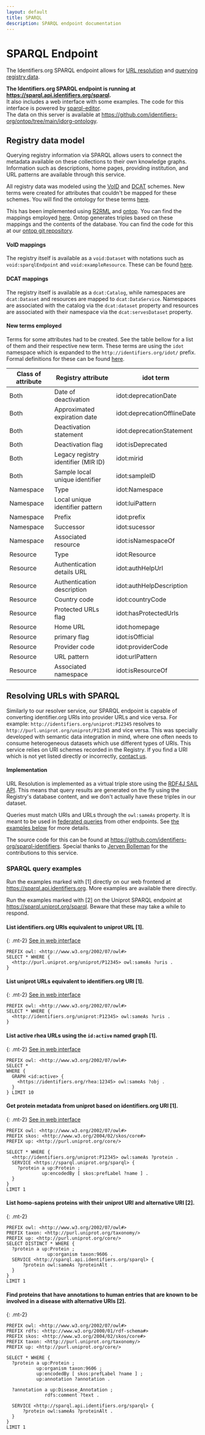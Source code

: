 ```yaml
---
layout: default
title: SPARQL
description: SPARQL endpoint documentation
---
```


# SPARQL Endpoint
The Identifiers.org SPARQL endpoint allows for [URL resolution](#resolving-urls-with-sparql) and [querying registry data](#registry-data-model).

<div class="infobox mb-1"> <i class="icon icon-common icon-info text-primary size-300 mr-2"></i>
    <p class="mb-0"> 
        <strong> 
            The Identifiers.org SPARQL endpoint is running at <a href="https://sparql.api.identifiers.org/sparql">https://sparql.api.identifiers.org/sparql</a>.
        </strong> <br/>
        It also includes a web interface with some examples. 
        The code for this interface is powered by <a href="https://www.npmjs.com/package/@sib-swiss/sparql-editor">sparql-editor</a>. <br/>
        The data on this server is available at <a href="https://github.com/identifiers-org/ontop/tree/main/idorg-ontology">https://github.com/identifiers-org/ontop/tree/main/idorg-ontology</a>.
    </p>
</div>



## Registry data model
Querying registry information via SPARQL allows users to connect the metadata available on these collections to their own knowledge graphs. Information such as descriptions, home pages, providing institution, and URL patterns are available through this service.

All registry data was modeled using the [VoID](https://www.w3.org/TR/void/) and [DCAT](https://www.w3.org/TR/vocab-dcat-3/) schemes. New terms were created for attributes that couldn't be mapped for these schemes. You will find the ontology for these terms [here](https://github.com/identifiers-org/ontop/blob/main/idorg-ontology/idorg-ontology.ttl).

This has been implemented using [R2RML](https://www.w3.org/TR/r2rml/) and [ontop](https://ontop-vkg.org/). You can find the mappings employed [here](https://github.com/identifiers-org/ontop/blob/main/idorg-ontology/idorg-ontology.obda). Ontop generates triples based on these mappings and the contents of the database. You can find the code for this at our [ontop git repository](https://github.com/identifiers-org/ontop).

#### VoID mappings
The registry itself is available as a `void:Dataset` with notations such as `void:sparqlEndpoint` and `void:exampleResource`. These can be found [here](https://github.com/identifiers-org/ontop/blob/main/idorg-ontology/idorg-ontology.ttl#L232-L249).

#### DCAT mappings
The registry itself is available as a `dcat:Catalog`, while namespaces are `dcat:Dataset` and resources are mapped to `dcat:DataService`. Namespaces are associated with the catalog via the `dcat:dataset` property and resources are associated with their namespace via the `dcat:servesDataset` property.

#### New terms employed
Terms for some attributes had to be created. See the table bellow for a list of them and their respective new term. These terms are using the `idot` namespace which is expanded to the `http://identifiers.org/idot/` prefix. Formal definitions for these can be found [here](https://github.com/identifiers-org/ontop/blob/main/idorg-ontology/idorg-ontology.ttl).

| Class of attribute | Registry attribute                  | idot term                   |
|--------------------|-------------------------------------|-----------------------------|
| Both               | Date of deactivation                | idot:deprecationDate        |
| Both               | Approximated expiration date        | idot:deprecationOfflineDate |
| Both               | Deactivation statement              | idot:deprecationStatement   |
| Both               | Deactivation flag                   | idot:isDeprecated           |
| Both               | Legacy registry identifier (MIR ID) | idot:mirid                  |
| Both               | Sample local unique identifier      | idot:sampleID               |
| Namespace          | Type                                | idot:Namespace              |
| Namespace          | Local unique identifier pattern     | idot:luiPattern             |
| Namespace          | Prefix                              | idot:prefix                 |
| Namespace          | Successor                           | idot:sucessor               |
| Namespace          | Associated resource                 | idot:isNamespaceOf          |
| Resource           | Type                                | idot:Resource               |
| Resource           | Authentication details URL          | idot:authHelpUrl            |
| Resource           | Authentication description          | idot:authHelpDescription    |
| Resource           | Country code                        | idot:countryCode            |
| Resource           | Protected URLs flag                 | idot:hasProtectedUrls       |
| Resource           | Home URL                            | idot:homepage               |
| Resource           | primary flag                        | idot:isOfficial             |
| Resource           | Provider code                       | idot:providerCode           |
| Resource           | URL pattern                         | idot:urlPattern             |
| Resource           | Associated namespace                | idot:isResourceOf           |



## Resolving URLs with SPARQL
Similarly to our resolver service, our SPARQL endpoint is capable of converting identifier.org URIs into provider URLs and vice versa. For example: `http://identifiers.org/uniprot:P12345` resolves to `http://purl.uniprot.org/uniprot/P12345` and vice versa. This was specially developed with semantic data integration in mind, where one often needs to consume heterogeneous datasets which use different types of URIs. This service relies on URI schemes recorded in the Registry. If you find a URI which is not yet listed directly or incorrectly, [contact us](/pages/contact).

#### Implementation
URL Resolution is implemented as a virtual triple store using the [RDF4J SAIL API](https://rdf4j.org/documentation/reference/sail/). This means that query results are generated on the fly using the Registry's database content, and we don't actually have these triples in our dataset.

Queries must match URIs and URLs through the `owl:sameAs` property. It is meant to be used in [federated queries](https://www.w3.org/TR/sparql11-federated-query/) from other endpoints. See [the examples below](#sparql-query-examples) for more details.

The source code for this can be found at <https://github.com/identifiers-org/sparql-identifiers>. Special thanks to [Jerven Bolleman](https://orcid.org/0000-0002-7449-1266) for the contributions to this service.





### SPARQL query examples
Run the examples marked with [1] directly on our web frontend at <https://sparql.api.identifiers.org>. More examples are available there directly.

Run the examples marked with [2] on the Uniprot SPARQL endpoint at <https://sparql.uniprot.org/sparql>. Beware that these may take a while to respond.

#### List identifiers.org URIs equivalent to uniprot URL [1].
{: .mt-2}
[See in web interface](https://sparql.api.identifiers.org?query=PREFIX%20owl%3A%20%3Chttp%3A%2F%2Fwww.w3.org%2F2002%2F07%2Fowl%23%3E%0ASELECT%20%2A%20WHERE%20%7B%0A%20%20%3Chttp%3A%2F%2Fpurl.uniprot.org%2Funiprot%2FP12345%3E%20owl%3AsameAs%20%3Furis%20.%0A%7D)

```sparql
PREFIX owl: <http://www.w3.org/2002/07/owl#>
SELECT * WHERE {
  <http://purl.uniprot.org/uniprot/P12345> owl:sameAs ?uris .
}
```

#### List uniprot URLs equivalent to identifiers.org URI [1].
{: .mt-2}
[See in web interface](https://sparql.api.identifiers.org?query=PREFIX%20owl%3A%20%3Chttp%3A%2F%2Fwww.w3.org%2F2002%2F07%2Fowl%23%3E%0ASELECT%20%2A%20WHERE%20%7B%0A%20%20%3Chttp%3A%2F%2Fidentifiers.org%2Funiprot%3AP12345%3E%20owl%3AsameAs%20%3Furis%20.%0A%7D)

```sparql
PREFIX owl: <http://www.w3.org/2002/07/owl#>
SELECT * WHERE {
  <http://identifiers.org/uniprot:P12345> owl:sameAs ?uris .
}
```

#### List active rhea URLs using the `id:active` named graph [1].
{: .mt-2}
[See in web interface](https://sparql.api.identifiers.org?query=PREFIX%20owl%3A%20%3Chttp%3A%2F%2Fwww.w3.org%2F2002%2F07%2Fowl%23%3E%0ASELECT%20%2A%0AWHERE%20%7B%0A%20%20GRAPH%20%3Cid%3Aactive%3E%20%7B%0A%20%20%20%20%3Chttps%3A%2F%2Fidentifiers.org%2Frhea%3A12345%3E%20owl%3AsameAs%20%3Fobj%20.%0A%20%20%7D%0A%7D%20LIMIT%2010)

```sparql
PREFIX owl: <http://www.w3.org/2002/07/owl#>
SELECT *
WHERE {
  GRAPH <id:active> {
    <https://identifiers.org/rhea:12345> owl:sameAs ?obj .
  }
} LIMIT 10
```

#### Get protein metadata from uniprot based on identifiers.org URI [1].
{: .mt-2}
[See in web interface](https://sparql.api.identifiers.org?query=PREFIX%20owl%3A%20%3Chttp%3A%2F%2Fwww.w3.org%2F2002%2F07%2Fowl%23%3E%0APREFIX%20skos%3A%20%3Chttp%3A%2F%2Fwww.w3.org%2F2004%2F02%2Fskos%2Fcore%23%3E%0APREFIX%20up%3A%20%3Chttp%3A%2F%2Fpurl.uniprot.org%2Fcore%2F%3E%0A%0ASELECT%20%2A%20WHERE%20%7B%0A%20%20%3Chttp%3A%2F%2Fidentifiers.org%2Funiprot%3AP12345%3E%20owl%3AsameAs%20%3Fprotein%20.%0A%20%20SERVICE%20%3Chttps%3A%2F%2Fsparql.uniprot.org%2Fsparql%3E%20%7B%0A%20%20%20%20%3Fprotein%20a%20up%3AProtein%20%3B%0A%20%20%20%20%20%20%20%20%20%20%20%20%20up%3AencodedBy%20%5B%20skos%3AprefLabel%20%3Fname%20%5D%20.%0A%20%20%7D%0A%7D%0ALIMIT%201)

```sparql
PREFIX owl: <http://www.w3.org/2002/07/owl#>
PREFIX skos: <http://www.w3.org/2004/02/skos/core#>
PREFIX up: <http://purl.uniprot.org/core/>

SELECT * WHERE {
  <http://identifiers.org/uniprot:P12345> owl:sameAs ?protein .
  SERVICE <https://sparql.uniprot.org/sparql> {
    ?protein a up:Protein ;
             up:encodedBy [ skos:prefLabel ?name ] .
  }
}
LIMIT 1
```



#### List homo-sapiens proteins with their uniprot URI and alternative URI [2].
{: .mt-2}

```sparql
PREFIX owl: <http://www.w3.org/2002/07/owl#>
PREFIX taxon: <http://purl.uniprot.org/taxonomy/>
PREFIX up: <http://purl.uniprot.org/core/>
SELECT DISTINCT * WHERE {
  ?protein a up:Protein ;
               up:organism taxon:9606 .
  SERVICE <http://sparql.api.identifiers.org/sparql> {
      ?protein owl:sameAs ?proteinAlt .
  }
}
LIMIT 1
```

#### Find proteins that have annotations to human entries that are known to be involved in a disease with alternative URIs [2].
{: .mt-2}

```sparql
PREFIX owl: <http://www.w3.org/2002/07/owl#>
PREFIX rdfs: <http://www.w3.org/2000/01/rdf-schema#>
PREFIX skos: <http://www.w3.org/2004/02/skos/core#>
PREFIX taxon: <http://purl.uniprot.org/taxonomy/>
PREFIX up: <http://purl.uniprot.org/core/>

SELECT * WHERE {
  ?protein a up:Protein ;
           up:organism taxon:9606 ;
           up:encodedBy [ skos:prefLabel ?name ] ;
           up:annotation ?annotation .

  ?annotation a up:Disease_Annotation ;
              rdfs:comment ?text .

  SERVICE <http://sparql.api.identifiers.org/sparql> {
      ?protein owl:sameAs ?proteinAlt .
  }
}
LIMIT 1
```
